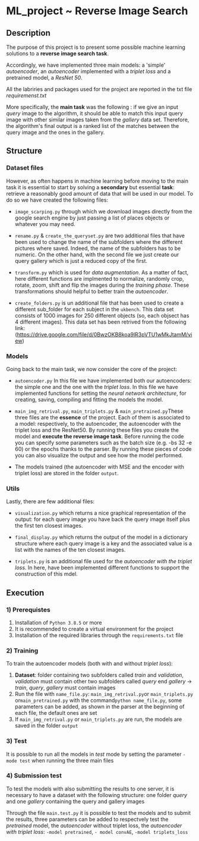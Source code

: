 # ML_project ~ Reverse Image Search 


## Description

The purpose of this project is to present some possible machine learning solutions to a __reverse image search task__. 

Accordingly, we have implemented three main models: a 'simple' _autoencoder_, an _autoencoder_ implemented with a _triplet loss_ 
and a pretrained model, a _ResNet 50_.

All the labriries and packages used for the project are reported in the txt file _requiremenst.txt_ 

More specifically, the __main task__ was the following : if we give an input _query_ image to the algorithm, it 
should be able to match this input query image with other similar images taken from the _gallery_ data set. Therefore, 
the algorithm's final output is a ranked list of the matches between the query image and the ones in the gallery. 



## Structure


### Dataset files

However, as often happens in machine learning before moving to the main task it is essential to start by 
solving a __secondary__ but essential __task__: retrieve a reasonably good amount of data that will be used in our model. 
To do so we have created the following files: 

* `image_scarping.py` through which we download images directly from the google search engine by just passing a list of 
  places objects or whatever you may need.  

* `rename.py` & `create_the_queryset.py` are two additional files that have been used to change the name of the subfolders 
  where the different pictures where saved. Indeed, the name of the subfolders has to be numeric. On the other hand, with 
  the second file we just create our query gallery which is just a reduced copy of the first. 

* `transform.py` which is used for _data augmentation_. As a matter of fact, here different functions are implmented  to 
  normalize, randomly crop, rotate, zoom, shift and flip the images during the _training phase_. These transformations should 
  helpful to better train the _autoencoder_.

* `create_folders.py` is un additional file that has been used to create a different sub_folder for each subject in the 
  `ukbench`. This data set consists of 1000 images for 250 different objects (so, each objsect has 4 different images). 
  This data set has been retrived from the following link: (https://drive.google.com/file/d/0BwzOKB8koa9lR3pVTU1wMkJtamM/view)  


### Models

Going back to the main task, we now consider the core of the project:

* `autoencoder.py` In this file we have implemented both our autoencoders: the simple one and the one with the 
  _triplet loss_. In this file we have implemented functions for setting the _neural network architecture_, for creating, 
  saving, compiling and fitting the models the model. 

* `main_img_retrival.py`, `main_triplets.py` & `main_pretrained.py`These three files are the __essence__ of the project. 
  Each of them is associated to a model: respectively, to the autoencoder, the autoencoder with the triplet loss and 
  the ResNet50. By running these files you create the model and  __execute the reverse image task__. Before running the 
  code you can specify some parameters such as the batch size (e.g. -bs 32 -e 60) or the epochs thanks to the parser. By 
  running these pieces of code you can also visualize the output and see how the model performed.
  
* The models trained (the autoencoder with MSE and the encoder with triplet loss) are stored in the folder `output`.


### Utils

Lastly, there are few additional files:

* `visualization.py` which returns a nice graphical representation of the output: for each query image you have back the 
  query image itself plus the first ten closest images. 

* `final_display.py` which returns the output of the model in a dictionary structure where each query image is a key and 
  the associated value is a list with the names of the ten closest images. 

* `triplets.py` is an additional file used for the _autoencoder with the triplet loss_. In here, have been implemented 
  different functions to support the construction of this mdel.  
  

## Execution

### 1) Prerequistes

1) Installation of `Python 3.8.5` or more
2) It is recommended to create a virtual environment for the project
3) Installation of the required libraries through the `requirements.txt` file

### 2) Training

To train the autoencoder models (both with and without _triplet loss_):

1) **Dataset**: folder containing two subfolders called _train_ and _validation_, _validation_ must contain other two subfolders 
called _query_ end _gallery_ -> _train_, _query_, _gallery_ must contain images
2) Run the file with `name_file.py`: `main_img_retrival.py`or `main_triplets.py` or`main_pretrained.py` with the command`python name_file.py`,
some parameters can be added, as shown in the parser at the beginning of each file, the default ones are set
3) If `main_img_retrival.py` or `main_triplets.py` are run, the models are saved in the folder `output`

### 3) Test

It is possible to run all the models in _test_ mode by setting the parameter `-mode test` when running 
the three main files

### 4) Submission test

To test the models with also submitting the results to one server, it is necessary to have a dataset with the following 
structure: one folder _query_ and one _gallery_ containing the query and gallery images

Through the file `main.test.py` it is possible to test the models and to submit the results, three parameters can 
be added to respectvely test the _pretrained_ model, the _autoencoder_ without triplet loss, the _autoencoder with triplet 
loss_: `-model pretrained`, `- model convAE`, `-model triplets_loss`

